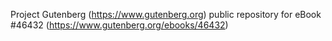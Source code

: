 Project Gutenberg (https://www.gutenberg.org) public repository for eBook #46432 (https://www.gutenberg.org/ebooks/46432)
